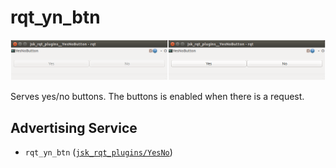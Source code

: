 rqt\_yn\_btn
============


![](images/rqt_yn_btn.jpg)


Serves yes/no buttons. The buttons is enabled when there is a request.


Advertising Service
-------------------

* `rqt_yn_btn` ([`jsk_rqt_plugins/YesNo`](http://docs.ros.org/indigo/api/jsk_rqt_plugins/html/srv/YesNo.html))
